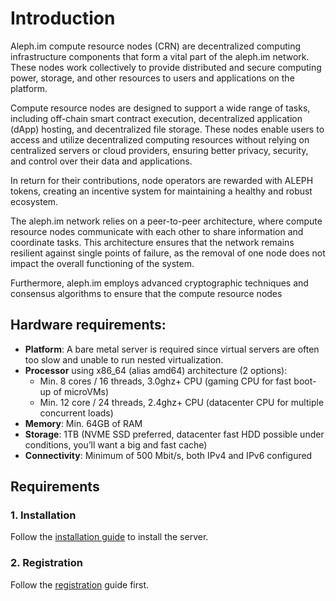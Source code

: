 # Introduction

Aleph.im compute resource nodes (CRN) are decentralized computing infrastructure components that form a vital part of the
aleph.im network. These nodes work collectively to provide distributed and secure computing power, storage, and other
resources to users and applications on the platform.

Compute resource nodes are designed to support a wide range of tasks, including off-chain smart contract execution,
decentralized application (dApp) hosting, and decentralized file storage. These nodes enable users to access and utilize
decentralized computing resources without relying on centralized servers or cloud providers, ensuring better privacy,
security, and control over their data and applications.

In return for their contributions, node
operators are rewarded with ALEPH tokens, creating an incentive system for maintaining a healthy and robust ecosystem.

The aleph.im network relies on a peer-to-peer architecture, where compute resource nodes communicate with each other to
share information and coordinate tasks. This architecture ensures that the network remains resilient against single
points of failure, as the removal of one node does not impact the overall functioning of the system.

Furthermore, aleph.im employs advanced cryptographic techniques and consensus algorithms to ensure that the compute
resource nodes

## Hardware requirements:

- **Platform**: A bare metal server is required since virtual servers are often too slow and unable to run nested virtualization.
- **Processor** using x86_64 (alias amd64) architecture (2 options):
    - Min. 8 cores / 16 threads, 3.0ghz+ CPU (gaming CPU for fast boot-up of microVMs)
    - Min. 12 core / 24 threads, 2.4ghz+ CPU (datacenter CPU for multiple concurrent loads)
- **Memory**: Min. 64GB of RAM
- **Storage**: 1TB (NVME SSD preferred, datacenter fast HDD possible under conditions, you’ll want a big and fast cache)
- **Connectivity**: Minimum of 500 Mbit/s, both IPv4 and IPv6 configured

## Requirements

### 1. Installation
Follow the [installation guide](./installation/debian-11.md) to install the server.

### 2. Registration
Follow the [registration](https://medium.com/aleph-im/step-by-step-on-how-to-create-and-register-your-compute-resource-node-e5308130fbf7) guide first.
